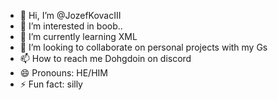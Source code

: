 - 👋 Hi, I’m @JozefKovacIII
- 👀 I’m interested in boob..
- 🌱 I’m currently learning XML
- 💞️ I’m looking to collaborate on personal projects with my Gs
- 📫 How to reach me Dohgdoin on discord
- 😄 Pronouns: HE/HIM
- ⚡ Fun fact: silly
  

<!---
JozefKovacIII/JozefKovacIII is a ✨ special ✨ repository because its `README.md` (this file) appears on your GitHub profile.
You can click the Preview link to take a look at your changes.
--->
